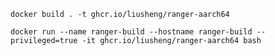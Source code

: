 
```shell script
docker build . -t ghcr.io/liusheng/ranger-aarch64
```

```shell script
docker run --name ranger-build --hostname ranger-build --privileged=true -it ghcr.io/liusheng/ranger-aarch64 bash
```